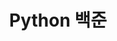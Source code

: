 ---
layout: category
title: "Python 백준"
permalink: /categories/pybaekjoon/
taxonomy: Python Baekjoon
sidebar_category: true
author_profile: true
---